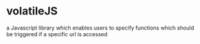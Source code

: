 # volatileJS
a Javascript library which enables users to specify functions which should be triggered if a specific url is accessed 
